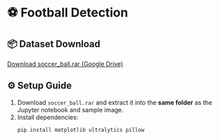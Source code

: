 # ⚽ Football Detection

## 📦 Dataset Download
[Download soccer_ball.rar (Google Drive)](https://drive.google.com/your-link-here)

## ⚙️ Setup Guide

1. Download `soccer_ball.rar` and extract it into the **same folder** as the Jupyter notebook and sample image.
2. Install dependencies:
   ```bash
   pip install matplotlib ultralytics pillow

